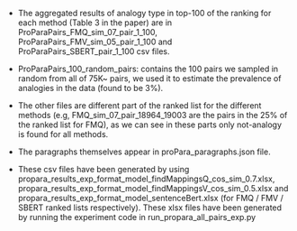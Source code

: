 * The aggregated results of analogy type in top-100 of the ranking for each method (Table 3 in the paper)
are in ProParaPairs_FMQ_sim_07_pair_1_100, ProParaPairs_FMV_sim_05_pair_1_100 and ProParaPairs_SBERT_pair_1_100 csv files.

* ProParaPairs_100_random_pairs: contains the 100 pairs we sampled in random from all of 75K~ pairs, 
we used it to estimate the prevalence of analogies in the data (found to be 3%).

* The other files are different part of the ranked list for the different methods
(e.g, FMQ_sim_07_pair_18964_19003 are the pairs in the 25% of the ranked list for FMQ),
as we can see in these parts only not-analogy is found for all methods.
  
* The paragraphs themselves appear in proPara_paragraphs.json file.

* These csv files have been generated by using 
propara_results_exp_format_model_findMappingsQ_cos_sim_0.7.xlsx, 
  propara_results_exp_format_model_findMappingsV_cos_sim_0.5.xlsx and
  propara_results_exp_format_model_sentenceBert.xlsx (for FMQ / FMV / SBERT ranked lists respectively).
  These xlsx files  have been generated by running the experiment code in run_propara_all_pairs_exp.py

